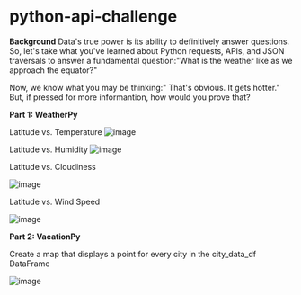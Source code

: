 # python-api-challenge
**Background**
Data's true power is its ability to definitively answer questions. So, let's take what you've learned about Python requests, APIs, and JSON traversals to answer a fundamental question:"What is the weather like as we approach the equator?"

Now, we know what you may be thinking:" That's obvious. It gets hotter." But, if pressed for more informantion, how would you prove that?

**Part 1: WeatherPy**

Latitude vs. Temperature
![image](https://user-images.githubusercontent.com/115611273/219080273-fd7dcbb8-466f-4728-891a-b721a28ac2ba.png)


Latitude vs. Humidity
![image](https://user-images.githubusercontent.com/115611273/219080557-89d64ceb-24b8-46f5-af00-d228d7860a7e.png)


Latitude vs. Cloudiness

![image](https://user-images.githubusercontent.com/115611273/219080661-7abc7138-cb27-4ed5-a091-0116e12f2db7.png)

Latitude vs. Wind Speed

![image](https://user-images.githubusercontent.com/115611273/219080780-daec3fdd-3554-4a8f-81ae-13e252de9975.png)

**Part 2: VacationPy**

Create a map that displays a point for every city in the city_data_df DataFrame

![image](https://user-images.githubusercontent.com/115611273/219080964-9cdac11c-74a8-4554-8945-56df04adef33.png)


